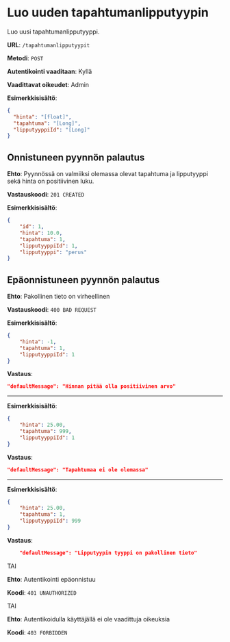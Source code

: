 # Luo uuden tapahtumanlipputyypin

Luo uusi tapahtumanlipputyyppi.

__URL__: `/tapahtumanlipputyypit`

__Metodi__: `POST`

__Autentikointi vaaditaan__: Kyllä

__Vaadittavat oikeudet__: Admin

__Esimerkkisisältö__:

```json
{
  "hinta": "[float]",
  "tapahtuma": "[Long]",
  "lipputyyppiId": "[Long]"
}
```

## Onnistuneen pyynnön palautus

__Ehto__: Pyynnössä on valmiiksi olemassa olevat tapahtuma ja lipputyyppi sekä hinta on positiivinen luku.

__Vastauskoodi__: `201 CREATED`

__Esimerkkisisältö__:

```json
{
    "id": 1,
    "hinta": 10.0,
    "tapahtuma": 1,
    "lipputyyppiId": 1,
    "lipputyyppi": "perus"
}
```
## Epäonnistuneen pyynnön palautus

__Ehto__: Pakollinen tieto on virheellinen

__Vastauskoodi__: `400 BAD REQUEST`

__Esimerkkisisältö__:

```json
{
    "hinta": -1,
    "tapahtuma": 1,
    "lipputyyppiId": 1
}
```
__Vastaus__:
```json
"defaultMessage": "Hinnan pitää olla positiivinen arvo"
```
---
__Esimerkkisisältö__:
```json
{
    "hinta": 25.00,
    "tapahtuma": 999,
    "lipputyyppiId": 1
}
```
__Vastaus__:
```json
"defaultMessage": "Tapahtumaa ei ole olemassa"
```
---
__Esimerkkisisältö__:
```json
{
    "hinta": 25.00,
    "tapahtuma": 1,
    "lipputyyppiId": 999
}
```

 __Vastaus__:
```json
    "defaultMessage": "Lipputyypin tyyppi on pakollinen tieto"
```

TAI

__Ehto__: Autentikointi epäonnistuu

__Koodi__: `401 UNAUTHORIZED`

TAI

__Ehto__: Autentikoidulla käyttäjällä ei ole vaadittuja oikeuksia

__Koodi__: `403 FORBIDDEN`

<!-- En jaksanut muuttaa virheviestejä tai tehdä uutta/erillistä sille puuttuuko tieto tai onko se virheellinen. Tänne saa vaikka ja minkälaisia 400 Bad Requesteja ilman virheviestejä ja 500 Internal Server Erroreita Postmanilla jos laittaa noihin kenttiin mitä sattuu arvoja tai jättää koko kentän laittamatta... 
-Ali -->